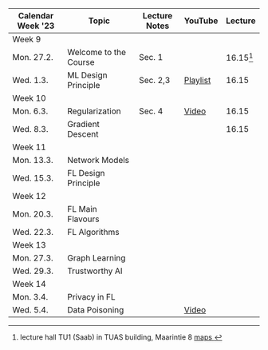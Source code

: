 | Calendar Week '23| Topic                 | Lecture Notes |  YouTube  |  Lecture  |
|-----------------|-----------------------|---------------|--------------|--------------|
|Week 9    |                       |               |              |              |
|    Mon. 27.2.   | Welcome to the Course |        Sec. 1       |              |      16.15[^1]       |
|   Wed. 1.3.     | ML Design Principle |   Sec. 2,3            |   <a href="https://youtube.com/playlist?list=PLrbn2dGrLJK_Uix6FM4mOrIcE5m1fZaX3">Playlist</a>         |      16.15       |
|Week 10    |                       |               |              |          |
| Mon. 6.3. | Regularization |        Sec. 4       |  <a href="https://youtu.be/94tlSrs9ZNo">Video</a>             |     16.15     |
| Wed. 8.3. | Gradient Descent  |               |              |    16.15    |
|Week 11    |                       |               |              |         |
| Mon. 13.3. | Network Models |               |              |         |
| Wed. 15.3. | FL Design Principle |               |              |         |
|Week 12    |                       |               |              |         |
| Mon. 20.3. | FL Main Flavours |               |              |         |
| Wed. 22.3. | FL Algorithms |               |              |         |
|Week 13    |                       |               |              |         |
| Mon. 27.3. | Graph Learning |               |              |         |
| Wed. 29.3. | Trustworthy AI |               |              |         |
|Week 14    |                       |               |              |         |
| Mon. 3.4. | Privacy in FL |               |              |         |
| Wed. 5.4. | Data Poisoning |               |     <a href="https://www.youtube.com/watch?v=MLjK-SC7JSY">Video</a>         |         |

[^1]: lecture hall TU1 (Saab) in TUAS building, Maarintie 8 <a href="https://goo.gl/maps/u9UvHHs1huHbf8wm7"> maps </a> 


